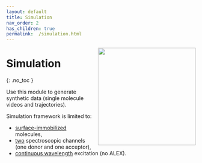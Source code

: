 ```yaml
---
layout: default
title: Simulation
nav_order: 2
has_children: true
permalink:  /simulation.html
---
```


<img src="assets/images/logos/logo-simulation_400px.png" width="260" style="float:right; margin-left: 15px;"/>

# Simulation
{: .no_toc }

Use this module to  generate synthetic data (single molecule videos and trajectories).

Simulation framework is limited to:
- <u>surface-immobilized</u> molecules,
- <u>two</u> spectroscopic channels (one donor and one acceptor), 
- <u>continuous wavelength</u> excitation (no ALEX).
